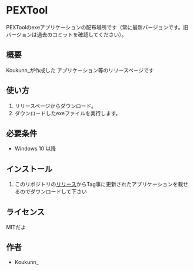 # PEXTool

PEXToolのexeアプリケーションの配布場所です（常に最新バージョンです。旧バージョンは過去のコミットを確認してください）。

## 概要

Koukunn_が作成した アプリケーション等のリリースページです

## 使い方

1. リリースページからダウンロード。
2. ダウンロードしたexeファイルを実行します。

## 必要条件

- Windows 10 以降

## インストール

1. このリポジトリの[リリース](https://github.com/pexserver/pextool/releases)からTag事に更新されたアプリケーションを載せるのでダウンロードして下さい
   
## ライセンス

MITだよ

## 作者

- Koukunn_
